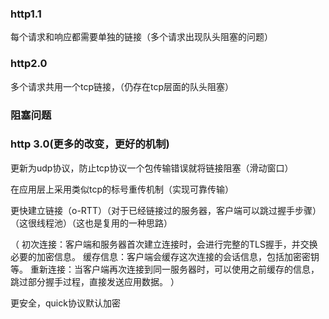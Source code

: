 ### http1.1

每个请求和响应都需要单独的链接（多个请求出现队头阻塞的问题）

### http2.0

多个请求共用一个tcp链接，（仍存在tcp层面的队头阻塞）

### 阻塞问题

### http 3.0(更多的改变，更好的机制)

更新为udp协议，防止tcp协议一个包传输错误就将链接阻塞（滑动窗口）

在应用层上采用类似tcp的标号重传机制（实现可靠传输）

更快建立链接（o-RTT）（对于已经链接过的服务器，客户端可以跳过握手步骤）（这很线程池）（这也是复用的一种思路）

（
初次连接：客户端和服务器首次建立连接时，会进行完整的TLS握手，并交换必要的加密信息。
缓存信息：客户端会缓存这次连接的会话信息，包括加密密钥等。
重新连接：当客户端再次连接到同一服务器时，可以使用之前缓存的信息，跳过部分握手过程，直接发送应用数据。
）

更安全，quick协议默认加密
